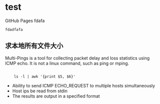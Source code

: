 # test
GitHub Pages
fdafa

<code>fdadfafa</code>


## 求本地所有文件大小
Multi-Pings is a tool for collecting packet delay and loss statistics using ICMP echo. It is not a linux command, such as ping or mping.<br>
<pre><code>
    ls -l | awk '{print $5, $6}'
</pre></code>
* Ability to send ICMP ECHO_REQUEST to multiple hosts simultaneously
* Host ips be read from stdin
* The results are output in a specified format
